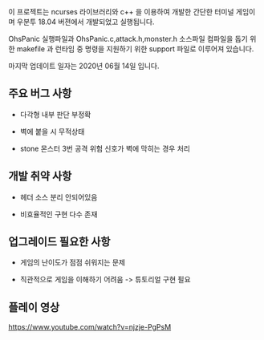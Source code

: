 
이 프로젝트는 ncurses 라이브러리와 c++ 을 이용하여 개발한 간단한 터미널 게임이며
우분투 18.04 버젼에서 개발되었고 실행됩니다.

OhsPanic 실행파일과 OhsPanic.c,attack.h,monster.h 소스파일
컴파일을 돕기 위한 makefile 과 런타임 중 명령을 지원하기 위한 support 파일로 이루어져 있습니다.

마지막 업데이트 일자는 2020년 06월 14일 입니다.

## 주요 버그 사항

* 다각형 내부 판단 부정확

* 벽에 붙을 시 무적상태

* stone 몬스터 3번 공격 위험 신호가 벽에 막히는 경우 처리


## 개발 취약 사항

* 헤더 소스 분리 안되어있음

* 비효율적인 구현 다수 존재


## 업그레이드 필요한 사항

* 게임의 난이도가 점점 쉬워지는 문제

* 직관적으로 게임을 이해하기 어려움 -> 튜토리얼 구현 필요

## 플레이 영상
https://www.youtube.com/watch?v=njzje-PgPsM
